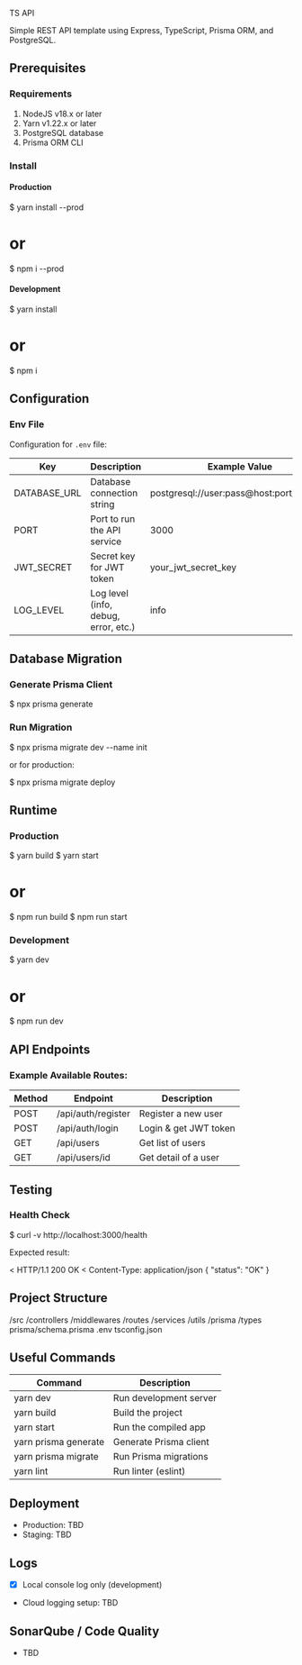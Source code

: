 
TS API

Simple REST API template using Express, TypeScript, Prisma ORM, and PostgreSQL.

## Prerequisites

### Requirements

1. NodeJS v18.x or later
2. Yarn v1.22.x or later
3. PostgreSQL database
4. Prisma ORM CLI

### Install

#### Production

$ yarn install --prod
# or
$ npm i --prod

#### Development

$ yarn install
# or
$ npm i

## Configuration

### Env File

Configuration for `.env` file:

| Key           | Description                         | Example Value                            |
| ------------- | ----------------------------------- | ---------------------------------------- |
| DATABASE_URL  | Database connection string          | postgresql://user:pass@host:port/dbname  |
| PORT          | Port to run the API service         | 3000                                     |
| JWT_SECRET    | Secret key for JWT token            | your_jwt_secret_key                      |
| LOG_LEVEL     | Log level (info, debug, error, etc.)| info                                     |

## Database Migration

### Generate Prisma Client

$ npx prisma generate

### Run Migration

$ npx prisma migrate dev --name init

or for production:

$ npx prisma migrate deploy

## Runtime

### Production

$ yarn build
$ yarn start
# or
$ npm run build
$ npm run start

### Development

$ yarn dev
# or
$ npm run dev

## API Endpoints

### Example Available Routes:

| Method | Endpoint           | Description               |
| ------- | -----------------  | ------------------------- |
| POST    | /api/auth/register | Register a new user       |
| POST    | /api/auth/login    | Login & get JWT token     |
| GET     | /api/users         | Get list of users         |
| GET     | /api/users/id      | Get detail of a user      |

## Testing

### Health Check

$ curl -v http://localhost:3000/health

Expected result:

< HTTP/1.1 200 OK
< Content-Type: application/json
{
  "status": "OK"
}

## Project Structure

/src
  /controllers
  /middlewares
  /routes
  /services
  /utils
  /prisma
  /types
prisma/schema.prisma
.env
tsconfig.json

## Useful Commands

| Command               | Description                                |
| --------------------- | ------------------------------------------ |
| yarn dev              | Run development server                     |
| yarn build            | Build the project                          |
| yarn start            | Run the compiled app                       |
| yarn prisma generate  | Generate Prisma client                     |
| yarn prisma migrate   | Run Prisma migrations                      |
| yarn lint             | Run linter (eslint)                        |

## Deployment

- Production: TBD
- Staging: TBD

## Logs

- [x] Local console log only (development)
- Cloud logging setup: TBD

## SonarQube / Code Quality

- TBD